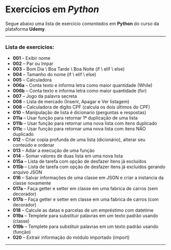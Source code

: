 # Exercícios em *Python*

Segue abaixo uma lista de exercício _comentados_ em **Python** do curso da plataforma **Udemy**.

***
### Lista de exercícios:

* **001**   – Exibir nome
* **002**   – Par ou Impar 
* **003**   – Bom Dia \ Boa Tarde \ Boa Noite (if \ elif \ else) 
* **004**   – Tamanho do nome (if \ elif \ else) 
* **005**   – Calculadora
* **006a**  – Conta texto e informa letra como maior quantidade (While)
* **006b**  – Conta texto e informa letra como maior quantidade (for)
* **007**   – Jogo da palavra secreta
* **008**   – Lista de mercado (Inserir, Apagar e Ver listagem)
* **008**   – Calculadora de digito CPF (calcula os dois últimos do CPF)
* **010**   – Manipulação de lista é dicionario (perguntas e respostas)
* **011a**  – Usar função para retornar 1ª duplicação de uma lista
* **011b**  – Usar função para retornar uma nova lista com itens duplicado
* **011c**  – Usar função para retornar uma nova lista com itens NÃO duplicado
* **012**   – Criar copia profunda de uma lista (dicionário), alterar seu conteúdo e ordenar 
* **013**   – Adiar a execução de uma função
* **014**   – Somar valores de duas lista em uma nova lista
* **015a**  – Lista de tarefa com opção de desfazer itens já excluídos
* **015b**  – Lista de tarefa com opção de desfazer itens já excluídos gerando arquivo JSON
* **016**   – Salvar informações de uma classe em JSON e criar a instancia da classe novamente
* **017a**  – Faça getter e setter em classe em uma fabrica de carros (sem decorador)
* **017b**  – Faça getter e setter em classe em uma fabrica de carros (com decorador)
* **018**   – Calcule as datas e parcelas de um empréstimo com datetime
* **019a**  – Templete para substituir palavras em um texto padrão usando (classe)
* **019b**  – Templete para substituir palavras em um texto padrão usando (função)
* **020**   – Extrair informação do módulo importado (import)
***
